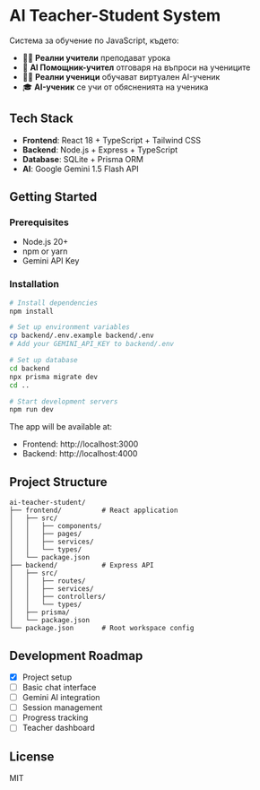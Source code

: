 # AI Teacher-Student System

Система за обучение по JavaScript, където:
- 🧑‍🏫 **Реални учители** преподават урока
- 🤖 **AI Помощник-учител** отговаря на въпроси на учениците
- 👨‍🎓 **Реални ученици** обучават виртуален AI-ученик
- 🎓 **AI-ученик** се учи от обясненията на ученика

## Tech Stack

- **Frontend**: React 18 + TypeScript + Tailwind CSS
- **Backend**: Node.js + Express + TypeScript
- **Database**: SQLite + Prisma ORM
- **AI**: Google Gemini 1.5 Flash API

## Getting Started

### Prerequisites

- Node.js 20+
- npm or yarn
- Gemini API Key

### Installation

```bash
# Install dependencies
npm install

# Set up environment variables
cp backend/.env.example backend/.env
# Add your GEMINI_API_KEY to backend/.env

# Set up database
cd backend
npx prisma migrate dev
cd ..

# Start development servers
npm run dev
```

The app will be available at:
- Frontend: http://localhost:3000
- Backend: http://localhost:4000

## Project Structure

```
ai-teacher-student/
├── frontend/          # React application
│   ├── src/
│   │   ├── components/
│   │   ├── pages/
│   │   ├── services/
│   │   └── types/
│   └── package.json
├── backend/           # Express API
│   ├── src/
│   │   ├── routes/
│   │   ├── services/
│   │   ├── controllers/
│   │   └── types/
│   ├── prisma/
│   └── package.json
└── package.json       # Root workspace config
```

## Development Roadmap

- [x] Project setup
- [ ] Basic chat interface
- [ ] Gemini AI integration
- [ ] Session management
- [ ] Progress tracking
- [ ] Teacher dashboard

## License

MIT
